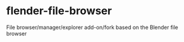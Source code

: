 # flender-file-browser
File browser/manager/explorer add-on/fork based on the Blender file browser 
